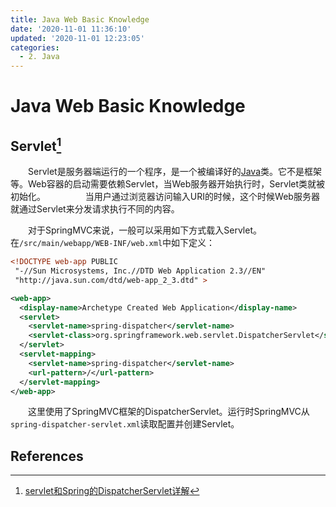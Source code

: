 ```yaml
---
title: Java Web Basic Knowledge
date: '2020-11-01 11:36:10'
updated: '2020-11-01 12:23:05'
categories:
  - 2. Java
---
```

# Java Web Basic Knowledge

## Servlet[^1]

　　Servlet是服务器端运行的一个程序，是一个被编译好的[Java](http://lib.csdn.net/base/javaee)类。它不是框架等。Web容器的启动需要依赖Servlet，当Web服务器开始执行时，Servlet类就被初始化。
　　
　　当用户通过浏览器访问输入URI的时候，这个时候Web服务器就通过Servlet来分发请求执行不同的内容。

　　对于SpringMVC来说，一般可以采用如下方式载入Servlet。在`/src/main/webapp/WEB-INF/web.xml`中如下定义：

```xml
<!DOCTYPE web-app PUBLIC
 "-//Sun Microsystems, Inc.//DTD Web Application 2.3//EN"
 "http://java.sun.com/dtd/web-app_2_3.dtd" >

<web-app>
  <display-name>Archetype Created Web Application</display-name>
  <servlet>
    <servlet-name>spring-dispatcher</servlet-name>
    <servlet-class>org.springframework.web.servlet.DispatcherServlet</servlet-class>
  </servlet>
  <servlet-mapping>
    <servlet-name>spring-dispatcher</servlet-name>
    <url-pattern>/</url-pattern>
  </servlet-mapping>
</web-app>
```

　　这里使用了SpringMVC框架的DispatcherServlet。运行时SpringMVC从`spring-dispatcher-servlet.xml`读取配置并创建Servlet。
　　
## References

[^1]: [servlet和Spring的DispatcherServlet详解](https://blog.csdn.net/yalishadaa/article/details/70544492)
